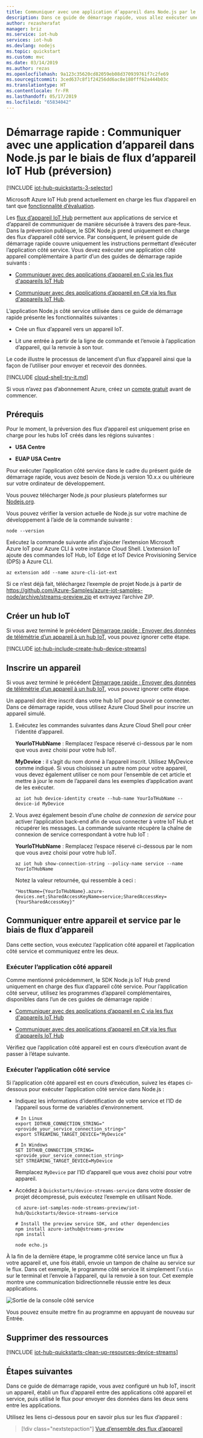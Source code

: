 ```yaml
---
title: Communiquer avec une application d’appareil dans Node.js par le biais de flux d’appareil IoT Hub (préversion) | Microsoft Docs
description: Dans ce guide de démarrage rapide, vous allez exécuter une application côté service Node.js qui communique avec un appareil IoT par le biais d’un flux d’appareil.
author: rezasherafat
manager: briz
ms.service: iot-hub
services: iot-hub
ms.devlang: nodejs
ms.topic: quickstart
ms.custom: mvc
ms.date: 03/14/2019
ms.author: rezas
ms.openlocfilehash: 9a123c35620cd82059eb08d370939761f7c2fe69
ms.sourcegitcommit: 3ced637c8f1f24256dd6ac8e180fff62a444b03c
ms.translationtype: HT
ms.contentlocale: fr-FR
ms.lasthandoff: 05/17/2019
ms.locfileid: "65834042"
---
```

# <a name="quickstart-communicate-to-a-device-application-in-nodejs-via-iot-hub-device-streams-preview"></a>Démarrage rapide : Communiquer avec une application d’appareil dans Node.js par le biais de flux d’appareil IoT Hub (préversion)

[!INCLUDE [iot-hub-quickstarts-3-selector](../../includes/iot-hub-quickstarts-3-selector.md)]

Microsoft Azure IoT Hub prend actuellement en charge les flux d’appareil en tant que [fonctionnalité d’évaluation](https://azure.microsoft.com/support/legal/preview-supplemental-terms/).

Les [flux d’appareil IoT Hub](./iot-hub-device-streams-overview.md) permettent aux applications de service et d’appareil de communiquer de manière sécurisée à travers des pare-feux. Dans la préversion publique, le SDK Node.js prend uniquement en charge des flux d’appareil côté service. Par conséquent, le présent guide de démarrage rapide couvre uniquement les instructions permettant d’exécuter l’application côté service. Vous devez exécuter une application côté appareil complémentaire à partir d’un des guides de démarrage rapide suivants :

* [Communiquer avec des applications d’appareil en C via les flux d'appareils IoT Hub](./quickstart-device-streams-echo-c.md)

* [Communiquer avec des applications d’appareil en C# via les flux d'appareils IoT Hub](./quickstart-device-streams-echo-csharp.md).

L’application Node.js côté service utilisée dans ce guide de démarrage rapide présente les fonctionnalités suivantes :

* Crée un flux d’appareil vers un appareil IoT.

* Lit une entrée à partir de la ligne de commande et l’envoie à l’application d’appareil, qui la renvoie à son tour.

Le code illustre le processus de lancement d’un flux d’appareil ainsi que la façon de l’utiliser pour envoyer et recevoir des données.

[!INCLUDE [cloud-shell-try-it.md](../../includes/cloud-shell-try-it.md)]

Si vous n’avez pas d’abonnement Azure, créez un [compte gratuit](https://azure.microsoft.com/free/?WT.mc_id=A261C142F) avant de commencer.

## <a name="prerequisites"></a>Prérequis

Pour le moment, la préversion des flux d’appareil est uniquement prise en charge pour les hubs IoT créés dans les régions suivantes :

*  **USA Centre**

*  **EUAP USA Centre**

Pour exécuter l’application côté service dans le cadre du présent guide de démarrage rapide, vous avez besoin de Node.js version 10.x.x ou ultérieure sur votre ordinateur de développement.

Vous pouvez télécharger Node.js pour plusieurs plateformes sur [Nodejs.org](https://nodejs.org).

Vous pouvez vérifier la version actuelle de Node.js sur votre machine de développement à l’aide de la commande suivante :

```
node --version
```

Exécutez la commande suivante afin d’ajouter l’extension Microsoft Azure IoT pour Azure CLI à votre instance Cloud Shell. L’extension IoT ajoute des commandes IoT Hub, IoT Edge et IoT Device Provisioning Service (DPS) à Azure CLI.

```azurecli-interactive
az extension add --name azure-cli-iot-ext
```

Si ce n’est déjà fait, téléchargez l’exemple de projet Node.js à partir de https://github.com/Azure-Samples/azure-iot-samples-node/archive/streams-preview.zip et extrayez l’archive ZIP.

## <a name="create-an-iot-hub"></a>Créer un hub IoT

Si vous avez terminé le précédent [Démarrage rapide : Envoyer des données de télémétrie d’un appareil à un hub IoT](quickstart-send-telemetry-node.md), vous pouvez ignorer cette étape.

[!INCLUDE [iot-hub-include-create-hub-device-streams](../../includes/iot-hub-include-create-hub-device-streams.md)]

## <a name="register-a-device"></a>Inscrire un appareil

Si vous avez terminé le précédent [Démarrage rapide : Envoyer des données de télémétrie d’un appareil à un hub IoT](quickstart-send-telemetry-node.md), vous pouvez ignorer cette étape.

Un appareil doit être inscrit dans votre hub IoT pour pouvoir se connecter. Dans ce démarrage rapide, vous utilisez Azure Cloud Shell pour inscrire un appareil simulé.

1. Exécutez les commandes suivantes dans Azure Cloud Shell pour créer l’identité d’appareil.

   **YourIoTHubName** : Remplacez l’espace réservé ci-dessous par le nom que vous avez choisi pour votre hub IoT.

   **MyDevice** : il s’agit du nom donné à l’appareil inscrit. Utilisez MyDevice comme indiqué. Si vous choisissez un autre nom pour votre appareil, vous devez également utiliser ce nom pour l’ensemble de cet article et mettre à jour le nom de l’appareil dans les exemples d’application avant de les exécuter.

    ```azurecli-interactive
    az iot hub device-identity create --hub-name YourIoTHubName --device-id MyDevice
    ```

2. Vous avez également besoin d’une *chaîne de connexion de service* pour activer l’application back-end afin de vous connecter à votre IoT Hub et récupérer les messages. La commande suivante récupère la chaîne de connexion de service correspondant à votre hub IoT :

    **YourIoTHubName** : Remplacez l’espace réservé ci-dessous par le nom que vous avez choisi pour votre hub IoT.

    ```azurecli-interactive
    az iot hub show-connection-string --policy-name service --name YourIoTHubName
    ```

    Notez la valeur retournée, qui ressemble à ceci :

   `"HostName={YourIoTHubName}.azure-devices.net;SharedAccessKeyName=service;SharedAccessKey={YourSharedAccessKey}"`

## <a name="communicate-between-device-and-service-via-device-streams"></a>Communiquer entre appareil et service par le biais de flux d’appareil

Dans cette section, vous exécutez l’application côté appareil et l’application côté service et communiquez entre les deux.

### <a name="run-the-device-side-application"></a>Exécuter l’application côté appareil

Comme mentionné précédemment, le SDK Node.js IoT Hub prend uniquement en charge des flux d’appareil côté service. Pour l’application côté serveur, utilisez les programmes d’appareil complémentaires, disponibles dans l’un de ces guides de démarrage rapide :

   * [Communiquer avec des applications d’appareil en C via les flux d'appareils IoT Hub](./quickstart-device-streams-echo-c.md)

   * [Communiquer avec des applications d’appareil en C# via les flux d'appareils IoT Hub](./quickstart-device-streams-echo-csharp.md)

Vérifiez que l’application côté appareil est en cours d’exécution avant de passer à l’étape suivante.

### <a name="run-the-service-side-application"></a>Exécuter l’application côté service

Si l’application côté appareil est en cours d’exécution, suivez les étapes ci-dessous pour exécuter l’application côté service dans Node.js :

* Indiquez les informations d’identification de votre service et l’ID de l’appareil sous forme de variables d’environnement.
 
   ```
   # In Linux
   export IOTHUB_CONNECTION_STRING="<provide_your_service_connection_string>"
   export STREAMING_TARGET_DEVICE="MyDevice"

   # In Windows
   SET IOTHUB_CONNECTION_STRING=<provide_your_service_connection_string>
   SET STREAMING_TARGET_DEVICE=MyDevice
   ```
  
   Remplacez `MyDevice` par l’ID d’appareil que vous avez choisi pour votre appareil.

* Accédez à `Quickstarts/device-streams-service` dans votre dossier de projet décompressé, puis exécutez l’exemple en utilisant Node.

   ```
   cd azure-iot-samples-node-streams-preview/iot-hub/Quickstarts/device-streams-service
    
   # Install the preview service SDK, and other dependencies
   npm install azure-iothub@streams-preview
   npm install

   node echo.js
   ```

À la fin de la dernière étape, le programme côté service lance un flux à votre appareil et, une fois établi, envoie un tampon de chaîne au service sur le flux. Dans cet exemple, le programme côté service lit simplement l’`stdin` sur le terminal et l’envoie à l’appareil, qui la renvoie à son tour. Cet exemple montre une communication bidirectionnelle réussie entre les deux applications.

![Sortie de la console côté service](./media/quickstart-device-streams-echo-nodejs/service-console-output.png)

Vous pouvez ensuite mettre fin au programme en appuyant de nouveau sur Entrée.

## <a name="clean-up-resources"></a>Supprimer des ressources

[!INCLUDE [iot-hub-quickstarts-clean-up-resources-device-streams](../../includes/iot-hub-quickstarts-clean-up-resources-device-streams.md)]

## <a name="next-steps"></a>Étapes suivantes

Dans ce guide de démarrage rapide, vous avez configuré un hub IoT, inscrit un appareil, établi un flux d’appareil entre des applications côté appareil et service, puis utilisé le flux pour envoyer des données dans les deux sens entre les applications.

Utilisez les liens ci-dessous pour en savoir plus sur les flux d’appareil :

> [!div class="nextstepaction"]
> [Vue d’ensemble des flux d’appareil](./iot-hub-device-streams-overview.md)
